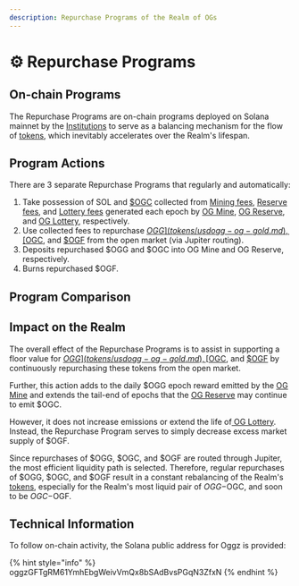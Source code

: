 ```yaml
---
description: Repurchase Programs of the Realm of OGs
---
```


# ⚙️ Repurchase Programs

## On-chain Programs

The Repurchase Programs are on-chain programs deployed on Solana mainnet by the [Institutions](broken-reference) to serve as a balancing mechanism for the flow of [tokens](tokens/), which inevitably accelerates over the Realm's lifespan.

## Program Actions

There are 3 separate Repurchase Programs that regularly and automatically:

1. Take possession of SOL and [$OGC](tokens/usdogc-og-coin.md) collected from [Mining fees](../institutions/og-mine.md#mining-fees), [Reserve fees](../institutions/og-reserve.md#reserve-fees), and [Lottery fees](../institutions/og-lottery.md#lottery-fees) generated each epoch by [OG Mine](../institutions/og-mine.md), [OG Reserve](../institutions/og-reserve.md), and [OG Lottery](../institutions/og-lottery.md), respectively.
2. Use collected fees to repurchase [$OGG](tokens/usdogg-og-gold.md), [$OGC](tokens/usdogc-og-coin.md), and [$OGF](tokens/usdogf-og-fool.md) from the open market (via Jupiter routing).
3. Deposits repurchased $OGG and $OGC into OG Mine and OG Reserve, respectively.
4. Burns repurchased $OGF.

## Program Comparison

## Impact on the Realm

The overall effect of the Repurchase Programs is to assist in supporting a floor value for [$OGG](tokens/usdogg-og-gold.md), [$OGC](tokens/usdogc-og-coin.md), and [$OGF](tokens/usdogf-og-fool.md) by continuously repurchasing these tokens from the open market.&#x20;

Further, this action adds to the daily $OGG epoch reward emitted by the [OG Mine](../institutions/og-mine.md) and extends the tail-end of epochs that the [OG Reserve](../institutions/og-reserve.md) may continue to emit $OGC.&#x20;

However, it does not increase emissions or extend the life of[ OG Lottery](../institutions/og-lottery.md). Instead, the Repurchase Program serves to simply decrease excess market supply of $OGF.

Since repurchases of $OGG, $OGC, and $OGF are routed through Jupiter, the most efficient liquidity path is selected. Therefore, regular repurchases of $OGG, $OGC, and $OGF result in a constant rebalancing of the Realm's [tokens](tokens/), especially for the Realm's most liquid pair of $OGG-$OGC, and soon to be $OGC-$OGF.

## Technical Information

To follow on-chain activity, the Solana public address for Oggz is provided:

{% hint style="info" %}
oggzGFTgRM61YmhEbgWeivVmQx8bSAdBvsPGqN3ZfxN
{% endhint %}
